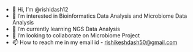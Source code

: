 - 👋 Hi, I’m @rishidash12
- 👀 I’m interested in Bioinformatics Data Analysis and Microbiome Data Analysis
- 🌱 I’m currently learning NGS Data Analysis
- 💞️ I’m looking to collaborate on Microbiome Project
- 📫 How to reach me in my email id - rishikeshdash50@gmail.com

<!---
rishidash12/rishidash12 is a ✨ special ✨ repository because its `README.md` (this file) appears on your GitHub profile.
You can click the Preview link to take a look at your changes.
--->
